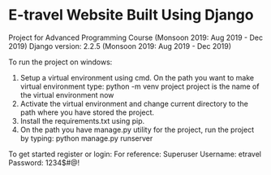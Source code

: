 # E-travel Website Built Using Django

Project for Advanced Programming Course (Monsoon 2019: Aug 2019 - Dec 2019)
Django version: 2.2.5 (Monsoon 2019: Aug 2019 - Dec 2019)

To run the project on windows:

1) Setup a virtual environment using cmd. On the path you want to make virtual environment type: python -m venv project project is the name of the virtual environment now
2) Activate the virtual environment and change current directory to the path where you have stored the project.
3) Install the requirements.txt using pip.
4) On the path you have manage.py utility for the project, run the project by typing: python manage.py runserver

To get started register or login: For reference: Superuser Username: etravel Password: 1234$#@!
